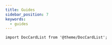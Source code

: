 ```yaml
---
title: Guides
sidebar_position: 7
keywords:
  - guides
---
```


```mdx-code-block
import DocCardList from '@theme/DocCardList';
```

<DocCardList />
